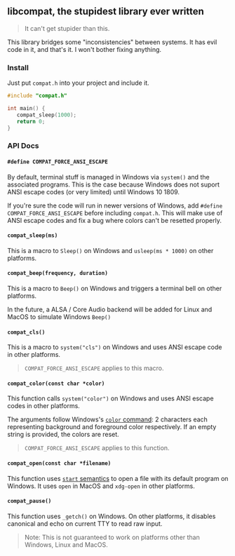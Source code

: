## libcompat, the stupidest library ever written

> It can't get stupider than this.
 
 This library bridges some "inconsistencies" between systems.
 It has evil code in it, and that's it. I won't bother fixing anything.

 ### Install
 Just put `compat.h` into your project and include it.
 ```cpp
#include "compat.h"

int main() {
	compat_sleep(1000);
	return 0;
}
 ```

 ### API Docs

#### `#define COMPAT_FORCE_ANSI_ESCAPE`
By default, terminal stuff is managed in Windows via `system()` and the associated programs. This is the case because
Windows does not suport ANSI escape codes (or very limited) until Windows 10 1809.

If you're sure the code will run in newer versions of Windows, add `#define COMPAT_FORCE_ANSI_ESCAPE` before including `compat.h`.
This will make use of ANSI escape codes and fix a bug where colors can't be resetted properly.

#### `compat_sleep(ms)`
This is a macro to `Sleep()` on Windows and `usleep(ms * 1000)` on other platforms.

#### `compat_beep(frequency, duration)`
This is a macro to `Beep()` on Windows and triggers a terminal bell on other platforms.

In the future, a ALSA / Core Audio backend will be added for Linux and MacOS to simulate Windows `Beep()`

#### `compat_cls()`
This is a macro to `system("cls")` on Windows and uses ANSI escape code in other platforms.

> `COMPAT_FORCE_ANSI_ESCAPE` applies to this macro.

#### `compat_color(const char *color)`
This function calls `system("color")` on Windows and uses ANSI escape codes in other platforms.

The arguments follow Windows's [`color` command][1]: 2 characters each representing background and foreground color respectively. If an empty string is provided, the colors are reset.

> `COMPAT_FORCE_ANSI_ESCAPE` applies to this function.

#### `compat_open(const char *filename)`
This function uses [`start` semantics][2] to open a file with its default program on Windows. It uses `open` in MacOS and `xdg-open` in other platforms.

#### `compat_pause()`
This function uses `_getch()` on Windows.
On other platforms, it disables canonical and echo on current TTY to read raw input.

> Note: This is not guaranteed to work on platforms other than Windows, Linux and MacOS.


[1]: https://ss64.com/nt/color.html
[2]: https://ss64.com/nt/start.html
